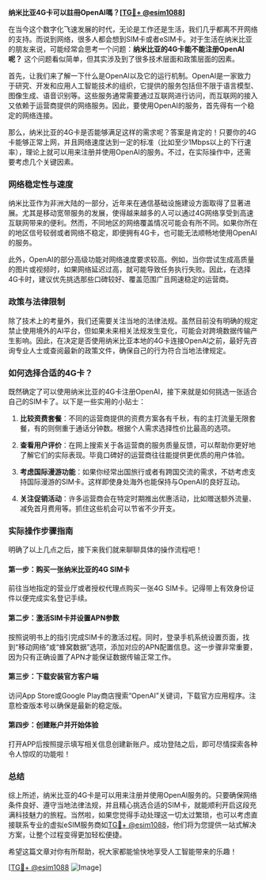 **纳米比亚4G卡可以註冊OpenAI嗎？[[TG💪+ @esim1088](https://t.me/s/esim1088)]**

在当今这个数字化飞速发展的时代，无论是工作还是生活，我们几乎都离不开网络的支持。而说到网络，很多人都会想到SIM卡或者eSIM卡。对于生活在纳米比亚的朋友来说，可能经常会思考一个问题：**纳米比亚的4G卡能不能注册OpenAI呢？** 这个问题看似简单，但其实涉及到了很多技术层面和政策层面的因素。

首先，让我们来了解一下什么是OpenAI以及它的运行机制。OpenAI是一家致力于研究、开发和应用人工智能技术的组织，它提供的服务包括但不限于语言模型、图像生成、语音识别等。这些服务通常需要通过互联网进行访问，而互联网的接入又依赖于运营商提供的网络服务。因此，要使用OpenAI的服务，首先得有一个稳定的网络连接。

那么，纳米比亚的4G卡是否能够满足这样的需求呢？答案是肯定的！只要你的4G卡能够正常上网，并且网络速度达到一定的标准（比如至少1Mbps以上的下行速率），理论上就可以用来注册并使用OpenAI的服务。不过，在实际操作中，还需要考虑几个关键因素。

### 网络稳定性与速度

纳米比亚作为非洲大陆的一部分，近年来在通信基础设施建设方面取得了显著进展。尤其是移动宽带服务的发展，使得越来越多的人可以通过4G网络享受到高速互联网带来的便利。然而，不同地区的网络覆盖情况可能会有所不同。如果你所在的地区信号较弱或者网络不稳定，即便拥有4G卡，也可能无法顺畅地使用OpenAI的服务。

此外，OpenAI的部分高级功能对网络速度要求较高。例如，当你尝试生成高质量的图片或视频时，如果网络延迟过高，就可能导致任务执行失败。因此，在选择4G卡时，建议优先挑选那些口碑较好、覆盖范围广且网速稳定的运营商。

### 政策与法律限制

除了技术上的考量外，我们还需要关注当地的法律法规。虽然目前没有明确的规定禁止使用境外的AI平台，但如果未来相关法规发生变化，可能会对跨境数据传输产生影响。因此，在决定是否使用纳米比亚本地的4G卡连接OpenAI之前，最好先咨询专业人士或查阅最新的政策文件，确保自己的行为符合当地法律规定。

### 如何选择合适的4G卡？

既然确定了可以使用纳米比亚的4G卡注册OpenAI，接下来就是如何挑选一张适合自己的SIM卡了。以下是一些实用的小贴士：

1. **比较资费套餐**：不同的运营商提供的资费方案各有千秋，有的主打流量无限套餐，有的则侧重于通话分钟数。根据个人需求选择性价比最高的选项。
   
2. **查看用户评价**：在网上搜索关于各运营商的服务质量反馈，可以帮助你更好地了解它们的实际表现。毕竟口碑好的运营商往往能提供更优质的用户体验。

3. **考虑国际漫游功能**：如果你经常出国旅行或者有跨国交流的需求，不妨考虑支持国际漫游的SIM卡。这样即使身处海外也能保持与OpenAI的良好互动。

4. **关注促销活动**：许多运营商会在特定时期推出优惠活动，比如赠送额外流量、减免首月费用等。抓住这些机会可以节省不少开支。

### 实际操作步骤指南

明确了以上几点之后，接下来我们就来聊聊具体的操作流程吧！

#### 第一步：购买一张纳米比亚的4G SIM卡

前往当地指定的营业厅或者授权代理点购买一张4G SIM卡。记得带上有效身份证件以便完成实名登记手续。

#### 第二步：激活SIM卡并设置APN参数

按照说明书上的指引完成SIM卡的激活过程。同时，登录手机系统设置页面，找到“移动网络”或“蜂窝数据”选项，添加对应的APN配置信息。这一步骤非常重要，因为只有正确设置了APN才能保证数据传输正常工作。

#### 第三步：下载安装官方客户端

访问App Store或Google Play商店搜索“OpenAI”关键词，下载官方应用程序。注意检查版本号以确保是最新的稳定版。

#### 第四步：创建账户并开始体验

打开APP后按照提示填写相关信息创建新账户。成功登陆之后，即可尽情探索各种令人惊叹的功能啦！

### 总结

综上所述，纳米比亚的4G卡是可以用来注册并使用OpenAI服务的。只要确保网络条件良好、遵守当地法律法规，并且精心挑选合适的SIM卡，就能顺利开启这段充满科技魅力的旅程。当然啦，如果您觉得手动处理这一切太过繁琐，也可以考虑直接联系专业的虚拟eSIM服务商如[TG💪+ @esim1088](https://t.me/s/esim1088)，他们将为您提供一站式解决方案，让整个过程变得更加轻松便捷。

希望这篇文章对你有所帮助，祝大家都能愉快地享受人工智能带来的乐趣！

[[TG💪+ @esim1088](https://t.me/s/esim1088) ![Image](https://i.postimg.cc/4NQfJmqS/Snipaste-2025-05-13-00-14-12.png)]